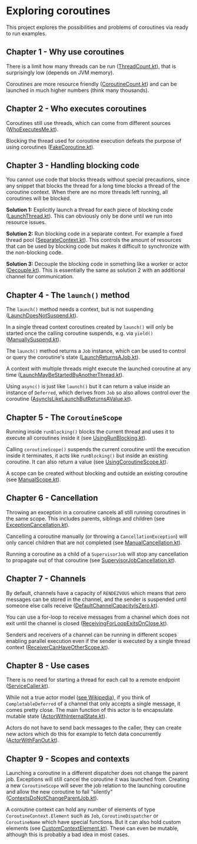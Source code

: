 # Exploring coroutines

This project explores the possibilities and problems of coroutines via ready to run examples.

## Chapter 1 - Why use coroutines

There is a limit how many threads can be run ([ThreadCount.kt](src/main/kotlin/chapter1/ThreadCount.kt)),
that is surprisingly low (depends on JVM memory).

Coroutines are more resource friendly ([CoroutineCount.kt](src/main/kotlin/chapter1/CoroutineCount.kt))
and can be launched in much higher numbers (think many thousands).

## Chapter 2 - Who executes coroutines

Coroutines still use threads, which can come from different
sources ([WhoExecutesMe.kt](src/main/kotlin/chapter2/WhoExecutesMe.kt)).

Blocking the thread used for coroutine execution defeats
the purpose of using coroutines ([FakeCoroutine.kt](src/main/kotlin/chapter2/FakeCoroutine.kt)).

## Chapter 3 - Handling blocking code

You cannot use code that blocks threads without special precautions, since any snippet
that blocks the thread for a long time blocks a thread of the coroutine context.
When there are no more threads left running, all coroutines will be blocked.

__Solution 1:__ Explicitly launch a thread for each piece of blocking code
([LaunchThread.kt](src/main/kotlin/chapter3/LaunchThread.kt)). This can obviously only be done until we run 
into resource issues.

__Solution 2:__ Run blocking code in a separate context. For example a fixed thread pool
([SeparateContext.kt](src/main/kotlin/chapter3/SeparateContext.kt)). This controls the amount of resources
that can be used by blocking code but makes it difficult to synchronize with the non-blocking code.

__Solution 3:__ Decouple the blocking code in something like a worker or actor 
([Decouple.kt](src/main/kotlin/chapter3/Decouple.kt)). This is essentially the same as solution 2 with
an additional channel for communication.

## Chapter 4 - The `launch()` method

The `launch()` method needs a context, but is not suspending
([LaunchDoesNotSuspend.kt](src/main/kotlin/chapter4/LaunchDoesNotSuspend.kt)).

In a single thread context coroutines created by `launch()` will only be started once the 
calling coroutine suspends, e.g. via `yield()`
([ManuallySuspend.kt](src/main/kotlin/chapter4/ManuallySuspend.kt)).

The `launch()` method returns a `Job` instance, which can be used to control or query the coroutine's state
([LaunchReturnsAJob.kt](src/main/kotlin/chapter4/LaunchReturnsAJob.kt)).

A context with multiple threads might execute the launched coroutine at any time
([LaunchMayBeStartedByAnotherThread.kt](src/main/kotlin/chapter4/LaunchMayBeStartedByAnotherThread.kt)).

Using `async()` is just like `launch()` but it can return a value inside an instance of `Deferred`, which
derives from `Job` so also allows control over the coroutine
([AsyncIsLikeLaunchButReturnsAValue.kt](src/main/kotlin/chapter4/AsyncIsLikeLaunchButReturnsAValue.kt)).

## Chapter 5 - The `CoroutineScope`

Running inside `runBlocking()` blocks the current thread and uses it to execute all coroutines inside it
(see [UsingRunBlocking.kt](src/main/kotlin/chapter5/UsingRunBlocking.kt)).

Calling `coroutineScope()` suspends the current coroutine until the execution inside it terminates, it acts
like `runBlocking()` but inside an existing coroutine. It can also return a value
(see [UsingCoroutineScope.kt](src/main/kotlin/chapter5/UsingCoroutineScope.kt)).

A scope can be created without blocking and outside an existing coroutine
(see [ManualScope.kt](src/main/kotlin/chapter5/ManualScope.kt)).

## Chapter 6 - Cancellation

Throwing an exception in a coroutine cancels all still running coroutines in the same scope. This includes
parents, siblings and children (see [ExceptionCancellation.kt](src/main/kotlin/chapter6/ExceptionCancellation.kt)).

Cancelling a coroutine manually (or throwing a `CancellationException`) will only cancel children 
that are not completed (see [ManualCancellation.kt](src/main/kotlin/chapter6/ManualCancellation.kt)).

Running a coroutine as a child of a `SupervisorJob` will stop any cancellation to propagate out of that coroutine
(see [SupervisorJobCancellation.kt](src/main/kotlin/chapter6/SupervisorJobCancellation.kt)).

## Chapter 7 - Channels

By default, channels have a capacity of `RENDEZVOUS` which means that zero messages can be stored in the channel,
and the sender is suspended until someone else calls receive
([DefaultChannelCapacityIsZero.kt](src/main/kotlin/chapter7/DefaultChannelCapacityIsZero.kt)).

You can use a for-loop to receive messages from a channel which does not exit until the channel is closed
([ReceivingForLoopExitsOnClose.kt](src/main/kotlin/chapter7/ReceivingForLoopExitsOnClose.kt)).

Senders and receivers of a channel can be running in different scopes enabling parallel execution even if
the sender is executed by a single thread context
([ReceiverCanHaveOtherScope.kt](src/main/kotlin/chapter7/ReceiverCanHaveOtherScope.kt)).

## Chapter 8 - Use cases

There is no need for starting a thread for each call to a remote endpoint 
([ServiceCaller.kt](src/main/kotlin/chapter8/ServiceCaller.kt)).

While not a true actor model ([see Wikipedia](https://en.wikipedia.org/wiki/Actor_model)), 
if you think of `CompletableDeferred` of a channel that only accepts a single
message, it comes pretty close. The main function of this actor is to encapsulate mutable state
([ActorWithInternalState.kt](src/main/kotlin/chapter8/ActorWithInternalState.kt)).

Actors do not have to send back messages to the caller, they can create new actors which do this
for example to fetch data concurrently
([ActorWithFanOut.kt](src/main/kotlin/chapter8/ActorWithFanOut.kt)).

## Chapter 9 - Scopes and contexts

Launching a coroutine in a different dispatcher does not change the parent job. Exceptions will still cancel
the coroutine it was launched from. Creating a new `CoroutineScope` will sever the job relation to the launching
coroutine and allow the new coroutine to fail "silently"
([ContextsDoNotChangeParentJob.kt](src/main/kotlin/chapter9/ContextsDoNotChangeParentJob.kt)).

A coroutine context can hold any number of elements of type `CoroutineContext.Element` such as `Job`, 
`CoroutineDispatcher` or `CoroutineName` which have special functions. But it can also hold custom elements
(see [CustomContextElement.kt](src/main/kotlin/chapter9/CustomContextElement.kt)). These can even be mutable,
although this is probably a bad idea in most cases.

